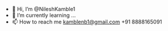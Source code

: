 - 👋 Hi, I’m @NileshKamble1
- 🌱 I’m currently learning ...
- 📫 How to reach me kamblenb1@gmail.com +91 8888165091

<!---
NileshKamble1/NileshKamble1 is a ✨ special ✨ repository because its `README.md` (this file) appears on your GitHub profile.
You can click the Preview link to take a look at your changes.
--->
